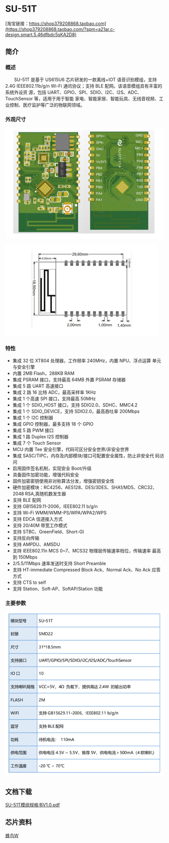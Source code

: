 # SU-51T

[淘宝链接：https://shop379208868.taobao.com](https://shop379208868.taobao.com/?spm=a21ar.c-design.smart.5.46dfbdc5sKA2D8)

## 简介

### 概述

&emsp;&emsp;SU-51T 是基于 US615U6 芯片研发的一款离线+IOT 语音识别模组，支持 2.4G IEEE802.11b/g/n Wi-Fi 通讯协议；支持 BLE 配网。该语音模组具有丰富的系统外设资 源，包括 UART、GPIO、SPI、SDIO、I2C、I2S、ADC、TouchSensor 等，适用于用于智能 家电、智能家居、智能玩具、无线音视频、工业控制、医疗监护等广泛的物联网领域。

### 外观尺寸

![img1](../../_static/document/SU-51T/img1.png "外观尺寸")

![img2](../../_static/document/SU-51T/img2.png "外观尺寸2")

### 特性

- 集成 32 位 XT804 处理器，工作频率 240MHz，内置 NPU、浮点运算 单元与安全引擎
- 内置 2MB Flash，288KB RAM
- 集成 PSRAM 接口，支持最高 64MB 外置 PSRAM 存储器
- 集成 5 路 UART 高速接口
- 集成 2 路 16 比特 ADC，最高采样率 1KHz
- 集成 1 个高速 SPI 接口，支持最高 50MHz
- 集成 1 个 SDIO_HOST 接口，支持 SDIO2.0、SDHC、MMC4.2
- 集成 1 个 SDIO_DEVICE，支持 SDIO2.0，最高吞吐率 200Mbps
- 集成 1 个 I2C 控制器
- 集成 GPIO 控制器，最多支持 18 个 GPIO
- 集成 5 路 PWM 接口
- 集成 1 路 Duplex I2S 控制器
- 集成 7 个 Touch Sensor
- MCU 内置 Tee 安全引擎，代码可区分安全世界/非安全世界
- 集成 SASC/TIPC，内存及内部模块/接口可配置安全属性，防止非安全代 码访问
- 启用固件签名机制，实现安全 Boot/升级
- 具备固件加密功能，增强代码安全
- 固件加密密钥使用非对称算法分发，增强密钥安全性
- 硬件加密模块：RC4256、AES128、DES/3DES、SHA1/MD5、CRC32、 2048 RSA,真随机数发生器
- 支持 BLE 配网
- 支持 GB15629.11-2006，IEEE802.11 b/g/n
- 支持 Wi-Fi WMM/WMM-PS/WPA/WPA2/WPS
- 支持 EDCA 信道接入方式
- 支持 20/40M 带宽工作模式
- 支持 STBC、GreenField、Short-GI
- 支持反向传输
- 支持 AMPDU、AMSDU
- 支持 IEEE802.11n MCS 0~7、MCS32 物理层传输速率档位，传输速率 最高到 150Mbps
- 2/5.5/11Mbps 速率发送时支持 Short Preamble
- 支持 HT-immediate Compressed Block Ack、Normal Ack、No Ack 应答方式
- 支持 CTS to self
- 支持 Station、Soft-AP、SoftAP/Station 功能

### 主要参数

![img3](../../_static/document/SU-51T/img3.png "主要参数")

## 文档下载

[SU-51T模组规格书V1.0.pdf](../../_static/document/SU-51T/SU-51T%E6%A8%A1%E7%BB%84%E8%A7%84%E6%A0%BC%E4%B9%A6V1.0.pdf)

## 芯片资料

[蜂鸟W](../chip/W.md)
